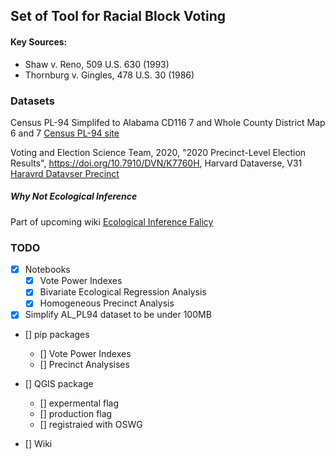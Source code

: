## Set of Tool for Racial Block Voting

#### Key Sources:
- Shaw v. Reno, 509 U.S. 630 (1993)
- Thornburg v. Gingles, 478 U.S. 30 (1986)

### Datasets
Census PL-94 Simplifed to Alabama CD116 7 and Whole County District Map 6 and 7
[Census PL-94 site](https://www.census.gov/programs-surveys/decennial-census/about/rdo/summary-files.html#P1)

Voting and Election Science Team, 2020, "2020 Precinct-Level Election Results", https://doi.org/10.7910/DVN/K7760H, Harvard Dataverse, V31
[Haravrd Datavser Precinct](https://dataverse.harvard.edu/dataverse/electionscience)

##### Why Not Ecological Inference
Part of upcoming wiki
[Ecological Inference Falicy](https://en.wikipedia.org/wiki/Ecological_fallacy)

### TODO 
- [x] Notebooks
    - [x] Vote Power Indexes
    - [X] Bivariate Ecological Regression Analysis
    - [X] Homogeneous Precinct Analysis

- [X] Simplify AL_PL94 dataset to be under 100MB

- [] pip packages
    - [] Vote Power Indexes
    - [] Precinct Analysises

- [] QGIS package
    - [] expermental flag
    - [] production flag
    - [] registraied with OSWG

- [] Wiki

